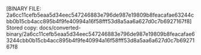 [BINARY FILE: 2a6cc11cefb5eaa5d34eec547246883e796de987e19809b8feacafae63244cbb0b15cb4acc895b4f9fe40994a16f58fff53d8a5aa6a627d0c7b6927167f8]
Stored copy: docs/converted-binary/2a6cc11cefb5eaa5d34eec547246883e796de987e19809b8feacafae63244cbb0b15cb4acc895b4f9fe40994a16f58fff53d8a5aa6a627d0c7b6927167f8
